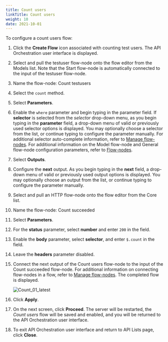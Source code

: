 ```yaml
---
title: Count users
linkTitle: Count users
weight: 10
date: 2021-10-01
---
```


To configure a count users flow:

1. Click the **Create Flow** icon associated with counting test users.
The API Orchestration user interface is displayed.
1. Select and pull the testuser flow-node onto the flow editor from the Models list. Note that the Start flow-node is automatically connected to the input of the testuser flow-node.
1. Name the flow-node: Count testusers
1. Select the `count` method.
1. Select **Parameters**.
1. Enable the `where` parameter and begin typing in the parameter field. If **selector** is selected from the _selector_ drop-down menu, as you begin typing in the **parameter** field, a drop-down menu of valid or previously used selector options is displayed. You may optionally choose a selector from the list, or continue typing to configure the parameter manually. For additional selector auto-complete information, refer to [Manage flow-nodes](/docs/developer_guide/flows/manage_flow_nodes/). For additional information on the Model flow-node and General flow-node configuration parameters, refer to [Flow-nodes](/docs/developer_guide/flows/flow_nodes/).
1. Select **Outputs**.
1. Configure the **next** output. As you begin typing in the **next** field, a drop-down menu of valid or previously used output options is displayed. You may optionally choose an output from the list, or continue typing to configure the parameter manually.
1. Select and pull an HTTP flow-node onto the flow editor from the Core list.
1. Name the flow-node: Count succeeded
1. Select **Parameters**.
1. For the **status** parameter, select **number** and enter `200` in the field.
1. Enable the **body** parameter, select **selector**, and enter `$.count` in the field.
1. Leave the **headers** parameter disabled.
1. Connect the next output of the Count users flow-node to the input of the Count succeeded flow-node. For additional information on connecting flow-nodes in a flow, refer to [Manage flow-nodes](/docs/developer_guide/flows/manage_flow_nodes/). The completed flow is displayed.

    ![Count_01_latest](/Images/count_01_latest.png)

1. Click **Apply**.
1. On the next screen, click **Proceed**. The server will be restarted, the _Count users_ flow will be saved and enabled, and you will be returned to the API Orchestration user interface.
1. To exit API Orchestration user interface and return to API Lists page, click **Close**.
